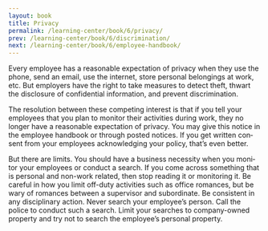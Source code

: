 ```yaml
---
layout: book
title: Privacy
permalink: /learning-center/book/6/privacy/
prev: /learning-center/book/6/discrimination/
next: /learning-center/book/6/employee-handbook/
---
```


Every employee has a rea­son­able expec­ta­tion of pri­vacy when they use the phone, send an email, use the inter­net, store per­sonal belong­ings at work, etc. But employ­ers have the right to take mea­sures to detect theft, thwart the dis­clo­sure of con­fi­den­tial infor­ma­tion, and pre­vent discrimination.

The res­o­lu­tion between these com­pet­ing inter­est is that if you tell your employ­ees that you plan to mon­i­tor their activ­i­ties dur­ing work, they no longer have a rea­son­able expec­ta­tion of pri­vacy. You may give this notice in the employee hand­book or through posted notices. If you get writ­ten con­sent from your employ­ees acknowl­edg­ing your pol­icy, that’s even better.

But there are lim­its. You should have a busi­ness neces­sity when you mon­i­tor your employ­ees or con­duct a search. If you come across some­thing that is per­sonal and non-work related, then stop read­ing it or mon­i­tor­ing it. Be care­ful in how you limit off-duty activ­i­ties such as office romances, but be wary of romances between a super­vi­sor and sub­or­di­nate. Be con­sis­tent in any dis­ci­pli­nary action. Never search your employee’s per­son. Call the police to con­duct such a search. Limit your searches to company-owned prop­erty and try not to search the employee’s per­sonal property.
